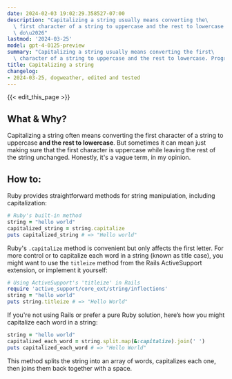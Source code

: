 ```yaml
---
date: 2024-02-03 19:02:29.358527-07:00
description: "Capitalizing a string usually means converting the\
  \ first character of a string to uppercase and the rest to lowercase. Programmers\
  \ do\u2026"
lastmod: '2024-03-25'
model: gpt-4-0125-preview
summary: "Capitalizing a string usually means converting the first\
  \ character of a string to uppercase and the rest to lowercase. Programmers do\u2026"
title: Capitalizing a string
changelog:
- 2024-03-25, dogweather, edited and tested
---
```


{{< edit_this_page >}}

## What & Why?
Capitalizing a string often means converting the first character of a string to uppercase **and the rest to lowercase**. But sometimes it can mean just making sure that the first character is uppercase while leaving the rest of the string unchanged. Honestly, it's a vague term, in my opinion.

## How to:
Ruby provides straightforward methods for string manipulation, including capitalization:

```ruby
# Ruby's built-in method
string = "hello world"
capitalized_string = string.capitalize
puts capitalized_string # => "Hello world"
```

Ruby's `.capitalize` method is convenient but only affects the first letter. For more control or to capitalize each word in a string (known as title case), you might want to use the `titleize` method from the Rails ActiveSupport extension, or implement it yourself:

```ruby
# Using ActiveSupport's 'titleize' in Rails
require 'active_support/core_ext/string/inflections'
string = "hello world"
puts string.titleize # => "Hello World"
```

If you're not using Rails or prefer a pure Ruby solution, here’s how you might capitalize each word in a string:

```ruby
string = "hello world"
capitalized_each_word = string.split.map(&:capitalize).join(' ')
puts capitalized_each_word # => "Hello World"
```

This method splits the string into an array of words, capitalizes each one, then joins them back together with a space.
